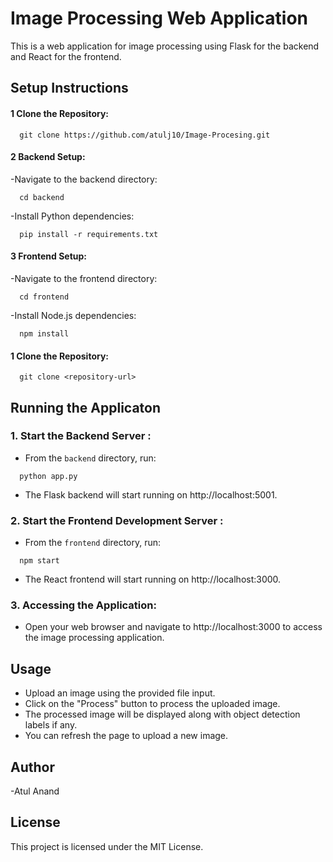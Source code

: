 
# Image Processing Web Application

This is a web application for image processing using Flask for the backend and React for the frontend.


## Setup Instructions
#### 1 Clone the Repository:

```http
  git clone https://github.com/atulj10/Image-Procesing.git
```

#### 2 Backend Setup:
-Navigate to the backend directory:

```http
  cd backend
```
-Install Python dependencies:

```http
  pip install -r requirements.txt
```

#### 3 Frontend Setup:
-Navigate to the frontend directory:

```http
  cd frontend
```

-Install Node.js dependencies:

```http
  npm install
```

#### 1 Clone the Repository:

```http
  git clone <repository-url>
```


## Running the Applicaton

### 1. Start the Backend Server :

- From the `backend` directory, run:
```http
  python app.py
```
 - The Flask backend will start running on http://localhost:5001.

 ### 2. Start the Frontend Development Server :

- From the `frontend` directory, run:
```http
  npm start
```
 - The React frontend will start running on http://localhost:3000.

### 3. Accessing the Application:

- Open your web browser and navigate to http://localhost:3000 to access the image processing application.

## Usage

- Upload an image using the provided file input.
- Click on the "Process" button to process the uploaded image.
- The processed image will be displayed along with object detection labels if any.
- You can refresh the page to upload a new image.


## Author

-Atul Anand


## License

This project is licensed under the MIT License.

